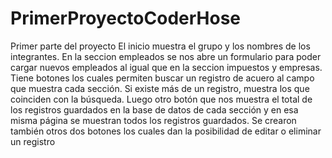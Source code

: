 # PrimerProyectoCoderHose
Primer parte del proyecto
El inicio muestra el grupo y los nombres de los integrantes.
En la seccion empleados se nos abre un formulario para poder cargar nuevos empleados al igual que en la seccion impuestos y empresas.
Tiene botones los cuales permiten buscar un registro de acuero al campo que muestra cada sección. Si existe más de un registro, muestra los que coinciden con la búsqueda. Luego otro botón que nos muestra el total de los registros guardados en la base de datos de cada sección y en esa misma página se muestran todos los registros guardados. Se crearon también otros dos botones los cuales dan la posibilidad de editar o eliminar un registro
